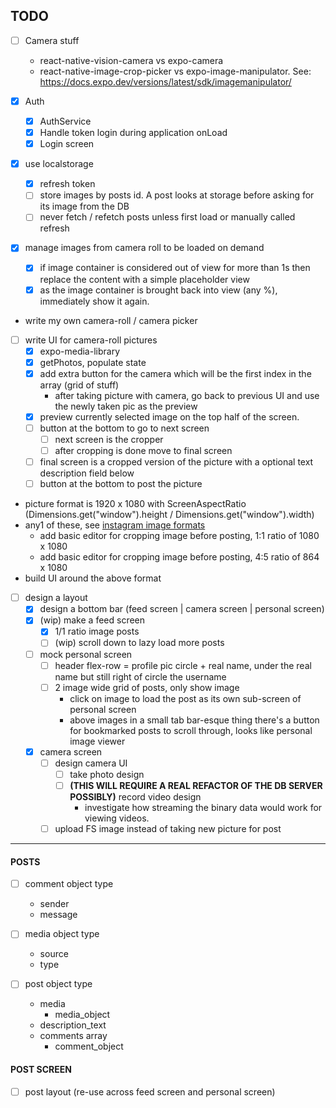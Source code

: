 ## TODO

- [ ] Camera stuff
    - react-native-vision-camera vs expo-camera
    - react-native-image-crop-picker vs expo-image-manipulator. See: https://docs.expo.dev/versions/latest/sdk/imagemanipulator/

- [x] Auth
    - [x] AuthService
    - [x] Handle token login during application onLoad
    - [x] Login screen

- [x] use localstorage
    - [x] refresh token
    - [ ] store images by posts id. A post looks at storage before asking for its image from the DB
    - [ ] never fetch / refetch posts unless first load or manually called refresh

- [x] manage images from camera roll to be loaded on demand
    - [x] if image container is considered out of view for more than 1s then replace the content with a simple placeholder view
    - [x] as the image container is brought back into view (any %), immediately show it again.

- write my own camera-roll / camera picker
 - [ ] write UI for camera-roll pictures
    - [x] expo-media-library
    - [x] getPhotos, populate state
    - [x] add extra button for the camera which will be the first index in the array (grid of stuff)
        - after taking picture with camera, go back to previous UI and use the newly taken pic as the preview
    - [x] preview currently selected image on the top half of the screen.
    - [ ] button at the bottom to go to next screen
        - [ ] next screen is the cropper
        - [ ] after cropping is done move to final screen
    - [ ] final screen is a cropped version of the picture with a optional text description field below
    - [ ] button at the bottom to post the picture

- picture format is 1920 x 1080 with ScreenAspectRatio (Dimensions.get("window").height / Dimensions.get("window").width)
- any1 of these, see [instagram image formats](https://influencermarketinghub.com/instagram-image-sizes/)
    - add basic editor for cropping image before posting, 1:1 ratio of 1080 x 1080
    - add basic editor for cropping image before posting, 4:5 ratio of 864 x 1080
- build UI around the above format

- [ ] design a layout
    - [x] design a bottom bar (feed screen | camera screen | personal screen)
    - [x] (wip) make a feed screen
        - [x] 1/1 ratio image posts
        - [ ] (wip) scroll down to lazy load more posts
    - [ ] mock personal screen
        - [ ] header flex-row = profile pic circle + real name, under the real name but still right of circle the username
        - [ ] 2 image wide grid of posts, only show image
            - click on image to load the post as its own sub-screen of personal screen
            - above images in a small tab bar-esque thing there's a button for bookmarked posts to scroll through, looks like personal image viewer
    - [x] camera screen
        - [ ] design camera UI
            - [ ] take photo design
            - [ ] __(THIS WILL REQUIRE A REAL REFACTOR OF THE DB SERVER POSSIBLY)__ record video design
                - investigate how streaming the binary data would work for viewing videos.
        - [ ] upload FS image instead of taking new picture for post

---

#### POSTS

- [ ] comment object type
    - sender
    - message

- [ ] media object type
    - source
    - type

- [ ] post object type
    - media
        - media_object
    - description_text
    - comments array
        - comment_object

#### POST SCREEN

- [ ] post layout (re-use across feed screen and personal screen)
